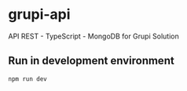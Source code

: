 # grupi-api
API REST - TypeScript - MongoDB for Grupi Solution

## Run in development environment

 ```
 npm run dev
 ```
 